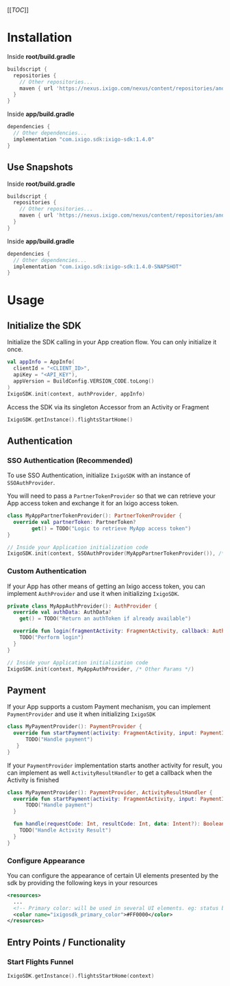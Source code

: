 [[_TOC_]]

# Installation

Inside **root/build.gradle**

```groovy
buildscript {
  repositories {
    // Other repositories...
    maven { url 'https://nexus.ixigo.com/nexus/content/repositories/androidshared' }
  }
}

```

Inside **app/build.gradle**

```groovy
dependencies {
  // Other dependencies...
  implementation "com.ixigo.sdk:ixigo-sdk:1.4.0"
}

```

## Use Snapshots

Inside **root/build.gradle**

```groovy
buildscript {
  repositories {
    // Other repositories...
    maven { url 'https://nexus.ixigo.com/nexus/content/repositories/androidshared-snapshots' }
  }
}

```

Inside **app/build.gradle**

```groovy
dependencies {
  // Other dependencies...
  implementation "com.ixigo.sdk:ixigo-sdk:1.4.0-SNAPSHOT"
}

```

# Usage

## Initialize the SDK

Initialize the SDK calling in your App creation flow. You can only initialize it once. 

```kotlin
val appInfo = AppInfo(
  clientId = "<CLIENT_ID>",
  apiKey = "<API_KEY"),
  appVersion = BuildConfig.VERSION_CODE.toLong()
)
IxigoSDK.init(context, authProvider, appInfo)
```

Access the SDK via its singleton Accessor from an Activity or Fragment

```kotlin
IxigoSDK.getInstance().flightsStartHome()
```

## Authentication

### SSO Authentication (Recommended)

To use SSO Authentication, initialize `IxigoSDK` with an instance of `SSOAuthProvider`.

You will need to pass a `PartnerTokenProvider` so that we can retrieve your App access token and exchange it for an Ixigo access token.

```kotlin
class MyAppPartnerTokenProvider(): PartnerTokenProvider {
  override val partnerToken: PartnerToken?
        get() = TODO("Logic to retrieve MyApp access token")
}

// Inside your Application initialization code
IxigoSDK.init(context, SSOAuthProvider(MyAppPartnerTokenProvider()), /* Other Params */)

```

### Custom Authentication

If your App has other means of getting an Ixigo access token, you can implement `AuthProvider` and use it when initializing `IxigoSDK`.

```kotlin
private class MyAppAuthProvider(): AuthProvider {
  override val authData: AuthData?
    get() = TODO("Return an authToken if already available")

  override fun login(fragmentActivity: FragmentActivity, callback: AuthCallback): Boolean {
    TODO("Perform login")
  }
}

// Inside your Application initialization code
IxigoSDK.init(context, MyAppAuthProvider, /* Other Params */)

```

## Payment

If your App supports a custom Payment mechanism, you can implement `PaymentProvider` and use it when initializing `IxigoSDK`

```kotlin
class MyPaymentProvider(): PaymentProvider {
  override fun startPayment(activity: FragmentActivity, input: PaymentInput, callback: PaymentCallback): Boolean {
      TODO("Handle payment")
   }
}

```

If your `PaymentProvider` implementation starts another activity for result, you can implement as well `ActivityResultHandler` to get a callback when the Activity is finished

```kotlin
class MyPaymentProvider(): PaymentProvider, ActivityResultHandler {
  override fun startPayment(activity: FragmentActivity, input: PaymentInput, callback: PaymentCallback): Boolean {
      TODO("Handle payment")
  }

  fun handle(requestCode: Int, resultCode: Int, data: Intent?): Boolean {
    TODO("Handle Activity Result")
  }
}

```

### Configure Appearance

You can configure the appearance of certain UI elements presented by the sdk by providing the following keys in your resources

```xml
<resources>
  ...
  <!-- Primary color: will be used in several UI elements. eg: status bar bg color-->
  <color name="ixigosdk_primary_color">#FF0000</color>
</resources>

```

## Entry Points / Functionality

### Start Flights Funnel

```kotlin
IxigoSDK.getInstance().flightsStartHome(context)
```


